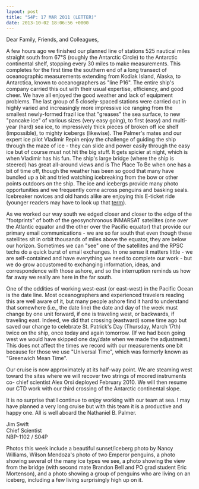 ```yaml
---
layout: post
title: "S4P: 17 MAR 2011 (LETTER)"
date: 2013-10-02 18:06:56 +0000
---
```

Dear Family, Friends, and Colleagues,

A few hours ago we finished our planned line of stations 525 nautical miles
straight south from 67°S (roughly the Antarctic Circle) to the Antarctic
continental shelf, stopping every 30 miles to make measurements. This
completes for the first time the southern end of a long transect of
oceanographic measurements extending from Kodiak Island, Alaska, to
Antarctica, known to oceanographers as "line P16". The entire ship's company
carried this out with their usual expertise, efficiency, and good cheer. We
have all enjoyed the good weather and lack of equipment problems. The last
group of 5 closely-spaced stations were carried out in highly varied and
increasingly more impressive ice ranging from the smallest newly-formed frazil
ice that "greases" the sea surface, to new "pancake ice" of various sizes
(very easy going), to first (easy) and multi-year (hard) sea ice, to
impressively thick pieces of broken off ice shelf (impossible), to mighty
icebergs (likewise). The Palmer's mates and our expert ice pilot Vladimir
Repin enjoy the challenge of guiding the ship through the maze of ice - they
can slide and power easily through the easy ice but of course must not hit the
big stuff. It gets spicier at night, which is when Vladimir has his fun. The
ship's large bridge (where the ship is steered) has great all-around views and
is The Place To Be when one has a bit of time off, though the weather has been
so good that many have bundled up a bit and tried watching icebreaking from
the bow or other points outdoors on the ship. The ice and icebergs provide
many photo opportunities and we frequently come across penguins and basking
seals. Icebreaker novices and old hands alike are enjoying this E-ticket ride
(younger readers may have to look up that
[term](http://en.wikipedia.org/wiki/E_ticket)).

As we worked our way south we edged closer and closer to the edge of the
"footprints" of both of the geosynchronous INMARSAT satellites (one over the
Atlantic equator and the other over the Pacific equator) that provide our
primary email communications - we are so far south that even though these
satellites sit in orbit thousands of miles above the equator, they are below
our horizon. Sometimes we can "see" one of the satellites and the RPSC techs
do a quick burst of email exchanges. In one sense it matters little - we are
self-contained and have everything we need to complete our work - but we do
grow accustomed to exchanging information, ideas, and correspondence with
those ashore, and so the interruption reminds us how far away we really are
here in the far south.

One of the oddities of working west-east (or east-west) in the Pacific Ocean
is the date line. Most oceanographers and experienced travelers reading this
are well aware of it, but many people ashore find it hard to understand that
somewhere (i.e., the date line) the date and day of the week must change by
one unit forward, if one is traveling west, or backwards, if traveling east.
Indeed, we did that crossing (eastward) some time ago but saved our change to
celebrate St. Patrick's Day (Thursday, March 17th) twice on the ship, once
today and again tomorrow. (If we had been going west we would have skipped one
day/date when we made the adjustment.) This does not affect the times we
record with our measurements one bit because for those we use "Universal
Time", which was formerly known as "Greenwich Mean Time".

Our cruise is now approximately at its half-way point. We are steaming west
toward the sites where we will recover two strings of moored instruments co-
chief scientist Alex Orsi deployed February 2010. We will then resume our CTD
work with our third crossing of the Antarctic continental slope.

It is no surprise that I continue to enjoy working with our team at sea. I may
have planned a very long cruise but with this team it is a productive and
happy one. All is well aboard the Nathaniel B. Palmer.

Jim Swift  
Chief Scientist  
NBP-1102 / S04P

Photos this week include a beautiful sunset/iceberg photo by Nancy Williams,
Wilson Mendoza's photo of two Emperor penguins, a photo showing several of the
many ice types we see, a photo showing the view from the bridge (with second
mate Brandon Bell and PO grad student Eric Mortenson), and a photo showing a
group of penguins who are living on an iceberg, including a few living
surprisingly high up on it.


